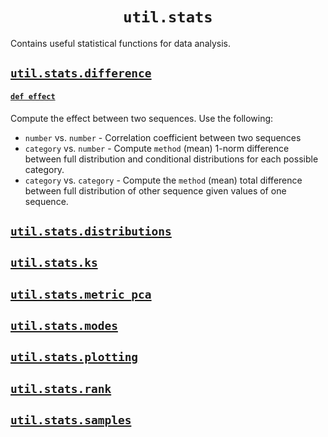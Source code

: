 <h1 align="center"><code>util.stats</code></h1>

Contains useful statistical functions for data analysis.

## [`util.stats.difference`](difference.py)

#### [`def effect`](difference.py#L78)

Compute the effect between two sequences. Use the following:
- `number` vs. `number` - Correlation coefficient between two sequences
- `category` vs. `number` - Compute `method` (mean) 1-norm difference between full distribution and conditional distributions for each possible category.
- `category` vs. `category` - Compute the `method` (mean) total difference between full distribution of other sequence given values of one sequence.

## [`util.stats.distributions`](distributions.py)

## [`util.stats.ks`](ks.py)

## [`util.stats.metric_pca`](metric_pca.py)

## [`util.stats.modes`](modes.py)

## [`util.stats.plotting`](plotting.py)

## [`util.stats.rank`](rank.py)

## [`util.stats.samples`](samples.py)

